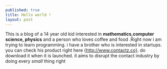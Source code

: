 ```yaml
---
published: true
title: Hello world !
layout: post
---
```

This is a blog of a 14 year old kid interested in **mathematics,computer science, physics** and a person who loves coffee  and food .Right now i am trying to learn programming. i have a brother who is interested in startups. you can check his product right here {http://www.contactz.co}. do download it when it is launched. it aims to disrupt the contact industry by doing every *small* thing right